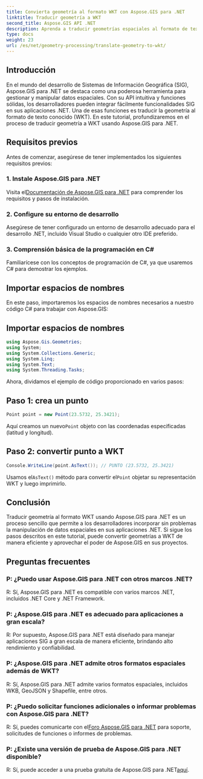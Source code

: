 ```yaml
---
title: Convierta geometría al formato WKT con Aspose.GIS para .NET
linktitle: Traducir geometría a WKT
second_title: Aspose.GIS API .NET
description: Aprenda a traducir geometrías espaciales al formato de texto conocido (WKT) utilizando Aspose.GIS para .NET. Mejore sus habilidades de desarrollo SIG.
type: docs
weight: 23
url: /es/net/geometry-processing/translate-geometry-to-wkt/
---
```

## Introducción
En el mundo del desarrollo de Sistemas de Información Geográfica (SIG), Aspose.GIS para .NET se destaca como una poderosa herramienta para gestionar y manipular datos espaciales. Con su API intuitiva y funciones sólidas, los desarrolladores pueden integrar fácilmente funcionalidades SIG en sus aplicaciones .NET. Una de esas funciones es traducir la geometría al formato de texto conocido (WKT). En este tutorial, profundizaremos en el proceso de traducir geometría a WKT usando Aspose.GIS para .NET.
## Requisitos previos
Antes de comenzar, asegúrese de tener implementados los siguientes requisitos previos:
### 1. Instale Aspose.GIS para .NET
 Visita el[Documentación de Aspose.GIS para .NET](https://reference.aspose.com/gis/net/) para comprender los requisitos y pasos de instalación.
### 2. Configure su entorno de desarrollo
Asegúrese de tener configurado un entorno de desarrollo adecuado para el desarrollo .NET, incluido Visual Studio o cualquier otro IDE preferido.
### 3. Comprensión básica de la programación en C#
Familiarícese con los conceptos de programación de C#, ya que usaremos C# para demostrar los ejemplos.

## Importar espacios de nombres
En este paso, importaremos los espacios de nombres necesarios a nuestro código C# para trabajar con Aspose.GIS:
## Importar espacios de nombres
```csharp
using Aspose.Gis.Geometries;
using System;
using System.Collections.Generic;
using System.Linq;
using System.Text;
using System.Threading.Tasks;
```

Ahora, dividamos el ejemplo de código proporcionado en varios pasos:
## Paso 1: crea un punto
```csharp
Point point = new Point(23.5732, 25.3421);
```
 Aquí creamos un nuevo`Point` objeto con las coordenadas especificadas (latitud y longitud).
## Paso 2: convertir punto a WKT
```csharp
Console.WriteLine(point.AsText()); // PUNTO (23.5732, 25.3421)
```
 Usamos el`AsText()` método para convertir el`Point` objetar su representación WKT y luego imprimirlo.

## Conclusión
Traducir geometría al formato WKT usando Aspose.GIS para .NET es un proceso sencillo que permite a los desarrolladores incorporar sin problemas la manipulación de datos espaciales en sus aplicaciones .NET. Si sigue los pasos descritos en este tutorial, puede convertir geometrías a WKT de manera eficiente y aprovechar el poder de Aspose.GIS en sus proyectos.
## Preguntas frecuentes
### P: ¿Puedo usar Aspose.GIS para .NET con otros marcos .NET?
R: Sí, Aspose.GIS para .NET es compatible con varios marcos .NET, incluidos .NET Core y .NET Framework.
### P: ¿Aspose.GIS para .NET es adecuado para aplicaciones a gran escala?
R: Por supuesto, Aspose.GIS para .NET está diseñado para manejar aplicaciones SIG a gran escala de manera eficiente, brindando alto rendimiento y confiabilidad.
### P: ¿Aspose.GIS para .NET admite otros formatos espaciales además de WKT?
R: Sí, Aspose.GIS para .NET admite varios formatos espaciales, incluidos WKB, GeoJSON y Shapefile, entre otros.
### P: ¿Puedo solicitar funciones adicionales o informar problemas con Aspose.GIS para .NET?
 R: Sí, puedes comunicarte con el[Foro Aspose.GIS para .NET](https://forum.aspose.com/c/gis/33) para soporte, solicitudes de funciones o informes de problemas.
### P: ¿Existe una versión de prueba de Aspose.GIS para .NET disponible?
 R: Sí, puede acceder a una prueba gratuita de Aspose.GIS para .NET[aquí](https://releases.aspose.com/).